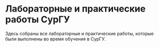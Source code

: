 # Лабораторные и практические работы СурГУ

Здесь собраны все лабораторные и практические работы, которые были выполнены во время обучения в СурГУ.
